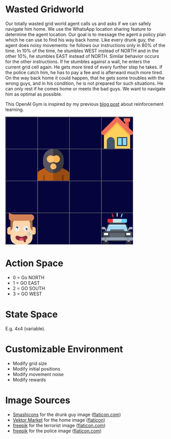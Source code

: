 # Wasted Gridworld
Our totally wasted grid world agent calls us and asks if we can safely navigate him home. We use the WhatsApp location sharing feature to determine the agent location. Our goal is to message the agent a policy plan which he can use to find his way back home. Like every drunk guy, the agent does noisy movements: he follows our instructions only in 80% of the time. In 10% of the time, he stumbles WEST instead of NORTH and in the other 10%, he stumbles EAST instead of NORTH. Similar behavior occurs for the other instructions. If he stumbles against a wall, he enters the current grid cell again. He gets more tired of every further step he takes. If the police catch him, he has to pay a fee and is afterward much more tired. On the way back home it could happen, that he gets some troubles with the wrong guys, and in his condition, he is not prepared for such situations. He can only rest if he comes home or meets the bad guys. We want to navigate him as optimal as possible.

This OpenAI Gym is inspired by my previous [blog post](https://dennisgross.org/reinforcement-learning) about reinforcement learning.

![](gridworld.gif)

# Action Space
- 0 = Go NORTH
- 1 = GO EAST
- 2 = GO SOUTH
- 3 = GO WEST

# State Space
E.g. 4x4 (variable).

# Customizable Environment
- Modify grid size
- Modify initial positions
- Modify movement noise
- Modify rewards


# Image Sources
- [Smashicons](https://www.flaticon.com/authors/smashicons) for the drunk guy image ([flaticon.com](https://www.flaticon.com/))
- [Vektor Market](https://www.flaticon.com/free-icon/house_609803?term=house&page=2&position=26%22%20title=%22Vectors%20Market) for the home image ([flaticon](https://www.flaticon.com/))
- [freepik](https://www.flaticon.com/authors/freepik) for the terrorist image ([flaticon.com](https://www.flaticon.com/))
- [freepik](http://www.freepik.com/) for the police image ([flaticon.com](https://www.flaticon.com/))
